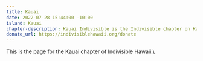 ```yaml
---
title: Kauai
date: 2022-07-28 15:44:00 -10:00
island: Kauai
chapter-description: Kauai Indivisible is the Indivisible chapter on Kauai.
donate_url: https://indivisiblehawaii.org/donate
---
```


This is the page for the Kauai chapter of Indivisible Hawaii.\
